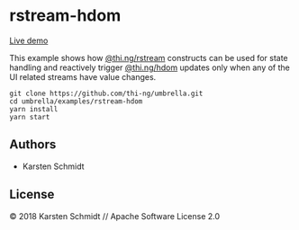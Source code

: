 # rstream-hdom

[Live demo](http://demo.thi.ng/umbrella/rstream-hdom/)

This example shows how
[@thi.ng/rstream](https://github.com/thi-ng/umbrella/tree/master/packages/rstream)
constructs can be used for state handling and reactively trigger
[@thi.ng/hdom](https://github.com/thi-ng/umbrella/tree/master/packages/hdom)
updates only when any of the UI related streams have value changes.

```
git clone https://github.com/thi-ng/umbrella.git
cd umbrella/examples/rstream-hdom
yarn install
yarn start
```

## Authors

- Karsten Schmidt

## License

&copy; 2018 Karsten Schmidt // Apache Software License 2.0
